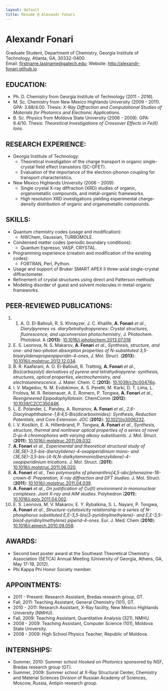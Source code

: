 ```yaml
---
layout: default
title: Resume @ Alexandr Fonari
---
```


# Alexandr Fonari
Graduate Student, Department of Chemistry, Georgia Institute of Technology, Atlanta, GA, 30332-0400.  
Email: firstname.lastname@gatech.edu; Website: http://alexandr-fonari.github.io

## EDUCATION:
 
 * Ph. D. Chemistry from Georgia Institute of Technology (2011 - *2016*).
 * M. Sc. Chemistry from  New Mexico Highlands University (2009 - 2011). GPA: 3.88/4.00. Thesis: *X-Ray Diffraction and Computational Studies of Materials for Photonics and Electronic Applications*.
 * B. Sc. Physics from Moldova State University (2006 - 2009). GPA: 8.4/10. Thesis: *Theoretical Investigations of Crossover Effects in Fe(II) Ions*. 

## RESEARCH EXPERIENCE:

 * Georgia Institute of Technology:
    - Theoretical investigation of the charge transport in organic single-crystal field effect transistors (SC-OFET).
    - Evaluation of the importance of the electron-phonon coupling for transport characteristics.
 * New Mexico Highlands University (2006 - 2009):
    - Single crystal X-ray diffraction (XRD) studies of organic, organometallic compounds, and metal-organic frameworks. 
    - High resolution XRD investigations yielding experimental charge-density distribution of organic and organometallic compounds.

## SKILLS:

 * Quantum chemistry codes (usage and modification):
    - NWChem, Gaussian, TURBOMOLE.
 * Condensed matter codes (periodic boundary conditions):
    - Quantum Espresso, VASP, CRYSTAL.
 * Programming experience (creation and modification of the existing codes):
    - FORTRAN, Perl, Python.
 * Usage and support of Bruker SMART APEX II three-axial single-crystal diffractometer.
 * Refinement of crystal structures using direct and Patterson methods
 * Modeling disorder of guest and solvent molecules in metal-organic frameworks.

## PEER-REVIEWED PUBLICATIONS:

1. 1. A. O. El-Ballouli, R. S. Khnayzer, J. C. Khalife, **A. Fonari** *et al.*, *Diarylpyrenes vs. diaryltetrahydropyrenes: Crystal structures,
ﬂuorescence, and upconversion photochemistry*, J. Photochem. Photobiol. A (**2013**): [10.1016/j.jphotochem.2013.07.018](http://dx.doi.org/10.1016/j.jphotochem.2013.07.018)
1. E. S. Leonova, N. S. Makarov, **A. Fonari** *et al.*, *Synthesis, structure, and one- and two-photon absorption properties of N-substituted 3,5-bisarylidenepropenpiperidin-4-ones*, J. Mol. Struct. (**2013**): [10.1016/j.molstruc.2012.12.034](http://dx.doi.org/10.1016/j.molstruc.2012.12.034).
1. B. R. Kaafarani, A. O. El-Ballouli, R. Trattnig, **A. Fonari** *et al.*, *Bis(carbazolyl) derivatives of pyrene and tetrahydropyrene: synthesis, structures, optical properties, electrochemistry, and electroluminescence*. J. Mater. Chem. C (**2013**): [10.1039/c2tc00474g](http://dx.doi.org/10.1039/c2tc00474g).
1. I. V. Magedov, N. M. Evdokimov, A. S. Peretti, M. Karki, D. T. Lima, L. Frolova, M. R. Reisenauer, A. E. Romero, P. Tongwa, **A. Fonari** *et al.*, *Reengineered Epipodophyllotoxin*. ChemComm (**2012**): [10.1039/C2CC35044K](http://dx.doi.org/10.1039/C2CC35044K).
1. L. E. Polander, L. Pandey, A. Romanov, **A. Fonari** *et al.*, *2,6-Diacylnaphthalene-1,8:4,5-Bis(dicarboximides): Synthesis, Reduction Potentials, and Core Extension*. JOC (**2012**): [10.1021/jo3006232](http://dx.doi.org/10.1021/jo3006232).
1. I. V. Kosilkin, E. A. Hillenbrand, P. Tongwa, **A. Fonari** *et al.*, *Synthesis, structure, thermal and nonlinear optical properties of a series of novel D-pi-A chromophores with varying alkoxy substituents*. J. Mol. Struct. (**2011**): [10.1016/j.molstruc.2011.09.032](http://dx.doi.org/10.1016/j.molstruc.2011.09.032).
1. **A. Fonari** *et al.*, *Experimental and theoretical structural study of (3E,5E)-3,5-bis-(benzylidene)-4-oxopiperidinium mono- and (3E,5E)-3,5-bis-(4-N,N-dialkylammonio)benzylidene)-4-oxopiperidinium trications*. J. Mol. Struct. (**2011**): [10.1016/j.molstruc.2011.06.020](http://dx.doi.org/10.1016/j.molstruc.2011.06.020).
1. **A. Fonari** *et al.*, *Two polymorphs of phenanthro[4,5-abc]phenazine-18-crown-6: Preparation, X-ray diffraction and DFT studies*. J. Mol. Struct. (**2011**): [10.1016/j.molstruc.2011.04.039](http://dx.doi.org/10.1016/j.molstruc.2011.04.039).
1. **A. Fonari** *et al.*, *On justification of Cu(II) environment in mononuclear complexes: Joint X-ray and AIM studies*. Polyhedron (**2011**): [10.1016/j.poly.2011.04.002](http://dx.doi.org/10.1016/j.poly.2011.04.002).
1. E. S. Leonova, M. V. Makarov, E. Y. Rybalkina, S. L. Nayani, P. Tongwa, **A. Fonari** *et al.*, *Structure-cytotoxicity relationship in a series of N-phosphorus substituted E,E-3,5-bis(3-pyridinylmethylene)- and E,E-3,5-bis(4-pyridinylmethylene) piperid-4-ones*. Eur. J. Med. Chem (**2010**): [10.1016/j.ejmech.2010.09.058](http://dx.doi.org/10.1016/j.ejmech.2010.09.058).

## AWARDS:

 * Second best poster award at the Southeast Theoretical Chemistry Association (SETCA) Annual Meeting (University of Georgia, Athens, GA, May 17-19, 2012).
 * Phi Kappa Phi Honor Society member.

## APPOINTMENTS:

 * 2011 - Present: Research Assistant, Bredas research group, GT.
 * Fall, 2011: Teaching Assistant, General Chemistry (101), GT.
 * 2010 - 2011: Research Assistant, X-Ray facility, New Mexico Highlands University (NMHU).
 * Fall, 2009: Teaching Assistant, Quantitative Analysis (321), NMHU.
 * 2008 - 2009: Teaching Assistant, Computer Science (101), Moldova State University.
 * 2008 - 2009: High School Physics Teacher, Republic of Moldova.

## INTERNSHIPS:

 * Summer, 2010: Summer school *Hooked on Photonics* sponsored by NSF, Bredas research group (GT).
 * Summer, 2009: Summer school at X-Ray Structural Center, Chemistry and Material Sciences Division of Russian Academy of Sciences, Moscow, Russia, Antipin research group.


